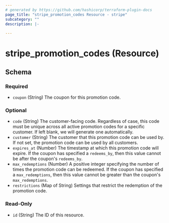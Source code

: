 ```yaml
---
# generated by https://github.com/hashicorp/terraform-plugin-docs
page_title: "stripe_promotion_codes Resource - stripe"
subcategory: ""
description: |-
  
---
```


# stripe_promotion_codes (Resource)





<!-- schema generated by tfplugindocs -->
## Schema

### Required

- `coupon` (String) The coupon for this promotion code.

### Optional

- `code` (String) The customer-facing code. Regardless of case, this code must be unique across all active promotion codes for a specific customer. If left blank, we will generate one automatically.
- `customer` (String) The customer that this promotion code can be used by. If not set, the promotion code can be used by all customers.
- `expires_at` (Number) The timestamp at which this promotion code will expire. If the coupon has specified a `redeems_by`, then this value cannot be after the coupon's `redeems_by`.
- `max_redemptions` (Number) A positive integer specifying the number of times the promotion code can be redeemed. If the coupon has specified a `max_redemptions`, then this value cannot be greater than the coupon's `max_redemptions`.
- `restrictions` (Map of String) Settings that restrict the redemption of the promotion code.

### Read-Only

- `id` (String) The ID of this resource.


